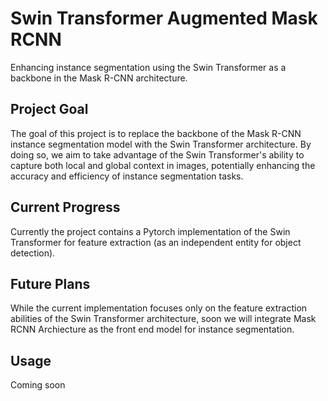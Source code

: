 # Swin Transformer Augmented Mask RCNN
Enhancing instance segmentation using the Swin Transformer as a backbone in the Mask R-CNN architecture.

## Project Goal
The goal of this project is to replace the backbone of the Mask R-CNN instance segmentation model with the Swin Transformer architecture. By doing so, we aim to take advantage of the Swin Transformer's ability to capture both local and global context in images, potentially enhancing the accuracy and efficiency of instance segmentation tasks.

## Current Progress
Currently the project contains a Pytorch implementation of the Swin Transformer for feature extraction (as an independent entity for object detection).

## Future Plans

While the current implementation focuses only on the feature extraction abilities of the Swin Transformer architecture, soon we will integrate Mask RCNN Archiecture as the front end model for instance segmentation.

## Usage

Coming soon
